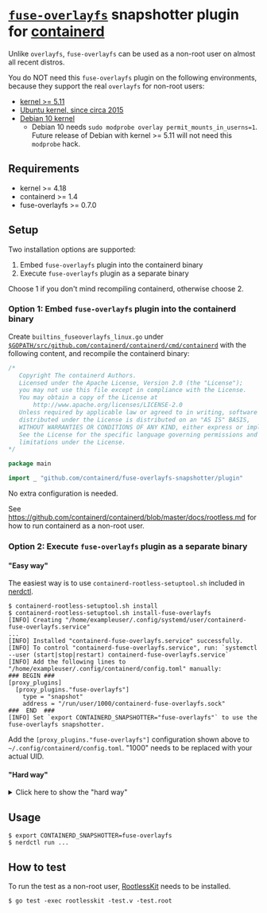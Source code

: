 # [`fuse-overlayfs`](https://github.com/containers/fuse-overlayfs) snapshotter plugin for [containerd](https://containerd.io)

Unlike `overlayfs`, `fuse-overlayfs` can be used as a non-root user on almost all recent distros.

You do NOT need this `fuse-overlayfs` plugin on the following environments, because they support the real `overlayfs` for non-root users:
- [kernel >= 5.11](https://github.com/torvalds/linux/commit/459c7c565ac36ba09ffbf24231147f408fde4203)
- [Ubuntu kernel, since circa 2015](https://kernel.ubuntu.com/git/ubuntu/ubuntu-bionic.git/commit/fs/overlayfs?id=3b7da90f28fe1ed4b79ef2d994c81efbc58f1144)
- [Debian 10 kernel](https://salsa.debian.org/kernel-team/linux/blob/283390e7feb21b47779b48e0c8eb0cc409d2c815/debian/patches/debian/overlayfs-permit-mounts-in-userns.patch)
  - Debian 10 needs `sudo modprobe overlay permit_mounts_in_userns=1`. Future release of Debian with kernel >= 5.11 will not need this `modprobe` hack.

## Requirements
* kernel >= 4.18
* containerd >= 1.4
* fuse-overlayfs >= 0.7.0

## Setup

Two installation options are supported:
1. Embed `fuse-overlayfs` plugin into the containerd binary
2. Execute `fuse-overlayfs` plugin as a separate binary

Choose 1 if you don't mind recompiling containerd, otherwise choose 2.

### Option 1: Embed `fuse-overlayfs` plugin into the containerd binary

Create `builtins_fuseoverlayfs_linux.go` under [`$GOPATH/src/github.com/containerd/containerd/cmd/containerd`](https://github.com/containerd/containerd/tree/master/cmd/containerd)
with the following content, and recompile the containerd binary:

```go
/*
   Copyright The containerd Authors.
   Licensed under the Apache License, Version 2.0 (the "License");
   you may not use this file except in compliance with the License.
   You may obtain a copy of the License at
       http://www.apache.org/licenses/LICENSE-2.0
   Unless required by applicable law or agreed to in writing, software
   distributed under the License is distributed on an "AS IS" BASIS,
   WITHOUT WARRANTIES OR CONDITIONS OF ANY KIND, either express or implied.
   See the License for the specific language governing permissions and
   limitations under the License.
*/

package main

import _ "github.com/containerd/fuse-overlayfs-snapshotter/plugin"
```

No extra configuration is needed.

See https://github.com/containerd/containerd/blob/master/docs/rootless.md for how to run containerd as a non-root user.

### Option 2: Execute `fuse-overlayfs` plugin as a separate binary

#### "Easy way"

The easiest way is to use `containerd-rootless-setuptool.sh` included in [nerdctl](https://github.com/containerd/nerdctl).

```console
$ containerd-rootless-setuptool.sh install
$ containerd-rootless-setuptool.sh install-fuse-overlayfs
[INFO] Creating "/home/exampleuser/.config/systemd/user/containerd-fuse-overlayfs.service"
...
[INFO] Installed "containerd-fuse-overlayfs.service" successfully.
[INFO] To control "containerd-fuse-overlayfs.service", run: `systemctl --user (start|stop|restart) containerd-fuse-overlayfs.service`
[INFO] Add the following lines to "/home/exampleuser/.config/containerd/config.toml" manually:
### BEGIN ###
[proxy_plugins]
  [proxy_plugins."fuse-overlayfs"]
    type = "snapshot"
    address = "/run/user/1000/containerd-fuse-overlayfs.sock"
###  END  ###
[INFO] Set `export CONTAINERD_SNAPSHOTTER="fuse-overlayfs"` to use the fuse-overlayfs snapshotter.
```

Add the `[proxy_plugins."fuse-overlayfs"]` configuration shown above to `~/.config/containerd/config.toml`.
"1000" needs to be replaced with your actual UID.

#### "Hard way"

<details>
<summary>Click here to show the "hard way"</summary>

<p>

* Install `containerd-fuse-overlayfs-grpc` binary. The binary will be installed under `$DESTDIR/bin`.
```console
$ make && DESTDIR=$HOME make install
```

* Create the following configuration in `~/.config/containerd/config.toml`:
```toml
version = 2
# substitute "/home/suda" with your own $HOME
root = "/home/suda/.local/share/containerd"
# substitute "/run/user/1001" with your own $XDG_RUNTIME_DIR
state = "/run/user/1001/containerd"

[grpc]
  address = "/run/user/1001/containerd/containerd.sock"

[proxy_plugins]
  [proxy_plugins."fuse-overlayfs"]
    type = "snapshot"
    address = "/run/user/1001/containerd/fuse-overlayfs.sock"
```

* Start [RootlessKit](https://github.com/rootless-containers/rootlesskit) with `sleep infinity` (or any kind of "pause" command):
```console
$ rootlesskit \
  --net=slirp4netns --disable-host-loopback \
  --copy-up=/etc --copy-up=/run \
  --state-dir=$XDG_RUNTIME_DIR/rootlesskit-containerd \
  sh -c "rm -rf /run/containerd ; sleep infinity"
```
(Note: `rm -rf /run/containerd` is a workaround for [containerd/containerd#2767](https://github.com/containerd/containerd/issues/2767))

* Enter the RootlessKit namespaces and run `containerd-fuse-overlayfs-grpc`:
```console
$ nsenter -U --preserve-credentials -m -n -t $(cat $XDG_RUNTIME_DIR/rootlesskit-containerd/child_pid) \
  containerd-fuse-overlayfs-grpc $XDG_RUNTIME_DIR/containerd/fuse-overlayfs.sock $HOME/.local/share/containerd-fuse-overlayfs
```

* Enter the same namespaces and run `containerd`:
```console
$ nsenter -U --preserve-credentials -m -n -t $(cat $XDG_RUNTIME_DIR/rootlesskit-containerd/child_pid) \
  containerd -c $HOME/.config/containerd/config.toml
```

</p>
</details>

## Usage

```console
$ export CONTAINERD_SNAPSHOTTER=fuse-overlayfs
$ nerdctl run ...
```

## How to test

To run the test as a non-root user, [RootlessKit](https://github.com/rootless-containers/rootlesskit) needs to be installed.

```console
$ go test -exec rootlesskit -test.v -test.root
```
